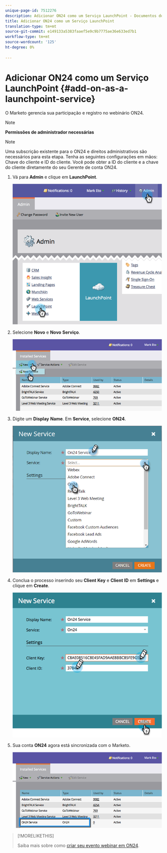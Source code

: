 ```yaml
---
unique-page-id: 7512276
description: Adicionar ON24 como um Serviço LaunchPoint - Documentos do Marketing - Documentação do produto
title: Adicionar ON24 como um Serviço LaunchPoint
translation-type: tm+mt
source-git-commit: e149133a5383faaef5e9c9b7775ae36e633ed7b1
workflow-type: tm+mt
source-wordcount: '125'
ht-degree: 0%

---
```



# Adicionar ON24 como um Serviço LaunchPoint {#add-on-as-a-launchpoint-service}

O Marketo gerencia sua participação e registro no webinário ON24.

>[!NOTE]
>
>**Permissões de administrador necessárias**

>[!NOTE]
>
>Uma subscrição existente para o ON24 e direitos administrativos são necessários para esta etapa. Tenha as seguintes configurações em mãos: Chave do cliente e ID do cliente. Você pode obter a ID do cliente e a chave do cliente diretamente do seu Gerente de conta ON24.

1. Vá para **Admin** e clique em **LaunchPoint**.

   ![](assets/image2015-4-23-10-3a15-3a50.png)

1. Selecione **Novo** e **Novo** **Serviço**.

   ![](assets/on24-new-service.png)

1. Digite um **Display** **Name**. Em **Service**, selecione **ON24**.

   ![](assets/new-service-on24.png)

1. Conclua o processo inserindo seu **Client** **Key** e **Client** **ID** em **Settings** e clique em **Create**.

   ![](assets/image2015-4-24-18-3a48-3a29.png)

1. Sua conta **ON24** agora está sincronizada com o Marketo.

   ![](assets/on24.png)

>[!MORELIKETHIS]
>
>Saiba mais sobre como [criar seu evento webinar em ON24](../../../product-docs/demand-generation/events/create-an-event/create-an-event-with-the-marketo-on24-adapter/create-your-webinar-event-in-on24.md).

